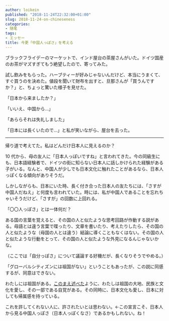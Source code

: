 ```yaml
---
author: loikein
published: "2018-11-24T22:32:00+01:00"
slug: 2018-11-24-on-chineseness
categories:
- 随笔
tags:
- エッセー
title: 今更「中国人っぽさ」を考える
---
```

ブラックフライデーのマーケットで、インド屋台の茶屋さんがいた。ドイツ国産のお茶がマズすぎてもう絶望したので、寄ってみた。

試し飲みをもらった。ハーブティーが好みじゃないんだけど、本当にうまくて、すぐ買うのを決めた。値段を聞いて財布を出すと、旦那さんが「買うんですか？」と、ちょっと驚いた様子を見せた。

「日本から来ましたか？」

「いいえ、中国から…」

「あららそれは失礼しました」

「日本には長くいたので…」と私が笑いながら、屋台を去った。

***

帰り道で考えてた。私はどんだけ日本人に見えるのか？

10 代から、母の友人に「日本人っぽいですね」と言われてきた。今の同級生にも、日本語経験者で、ドイツの街に知らない日本人に話しかけられた経験がある子がいる。なんと、中国人が少しでも日本文化に触れたことがあるなら、日本人っぽくなる傾向がありそうだ。

しかしながらも、日本にいた時、長く付き合った日本人の友たちには、「さすが中国人だねえ」と何度も言われていた。時には、私が中国人であることを忘れちゃいそうだけど、「さすが」の回数に上回れる。

「〇〇人っぽさ」とは一体何だ？

ある国の言葉を覚えると、その国の人と似たような思考回路が作動する説がある。母語とは違う言葉で喋ったり、文章を書いたり、考えたりしたら、その国の人と似たような（母国の人とは違う）結論に導くこともなくはない。その国の人と似たような行動をとって、その国の人と似たような外見になるんじゃないかな。

（ここでは「自分っぽさ」について議論する好機だが、長くなりそうでやめる。）

「グローバルシティズンには祖国がない」ということもあったが、この説に同感するが、同意はできない。

わたしには祖国がある。[このまえ述べた](/posts/2017-11-16-original-sin-of-patriots/)ように、わたしは祖国の大地、民族と文化を愛し、その一部である自覚がある。その同時に、日本文化も愛し、日本に対しても帰属感を持っている。

これを許してくれない人に、許されたいとは思わない。←この宣言こそ、日本人から見る中国人っぽさ（日本人っぽくなさ）であるかもしれない。ね！
